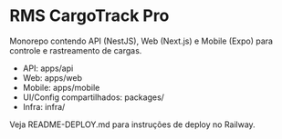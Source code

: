 
# RMS CargoTrack Pro

Monorepo contendo API (NestJS), Web (Next.js) e Mobile (Expo) para controle e rastreamento de cargas.

- API: apps/api
- Web: apps/web
- Mobile: apps/mobile
- UI/Config compartilhados: packages/
- Infra: infra/

Veja README-DEPLOY.md para instruções de deploy no Railway.
